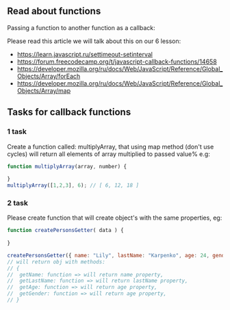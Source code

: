 ## Read about functions

Passing a function to another function as a callback:

Please read this article we will talk about this on our 6 lesson:

* https://learn.javascript.ru/settimeout-setinterval 
* https://forum.freecodecamp.org/t/javascript-callback-functions/14658
* https://developer.mozilla.org/ru/docs/Web/JavaScript/Reference/Global_Objects/Array/forEach
* https://developer.mozilla.org/ru/docs/Web/JavaScript/Reference/Global_Objects/Array/map

## Tasks for callback functions
 
### 1 task

Create a function called: multiplyArray, that using map method (don't use cycles) will return all elements of array multiplied to passed value%
e.g:
  
```javascript
function multiplyArray(array, number) {
  
}
multiplyArray([1,2,3], 6); // [ 6, 12, 18 ]
```
 
### 2 task

Please create function that will create object's with the same properties, eg:

```javascript
function createPersonsGetter( data ) {
  
}

createPersonsGetter({ name: "Lily", lastName: "Karpenko", age: 24, gender: "female" });  
// will return obj with methods:
// { 
//  getName: function => will return name property,
//  getLastName: function => will return lastName property,
//  getAge: function => will return age property,
//  getGender: function => will return age property,
// }
```
 